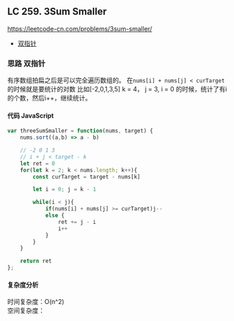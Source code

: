 ## LC 259. 3Sum Smaller
https://leetcode-cn.com/problems/3sum-smaller/
- [双指针](#思路-双指针)

### 思路 双指针
有序数组拍扁之后是可以完全遍历数组的。
在`nums[i] + nums[j] < curTarget`的时候就是要统计的对数
比如[-2,0,1,3,5] k = 4， j = 3, i = 0 的时候，统计了有i的个数，然后i++，继续统计。
#### 代码 JavaScript

```JavaScript
var threeSumSmaller = function(nums, target) {
    nums.sort((a,b) => a - b)

    // -2 0 1 3 
    // i + j < target - k 
    let ret = 0
    for(let k = 2; k < nums.length; k++){
        const curTarget = target - nums[k]

        let i = 0; j = k - 1

        while(i < j){
            if(nums[i] + nums[j] >= curTarget)j--
            else {
                ret += j - i
                i++
            }
        }
    }

    return ret
};

```

#### 复杂度分析
时间复杂度：O(n^2) </br>
空间复杂度：